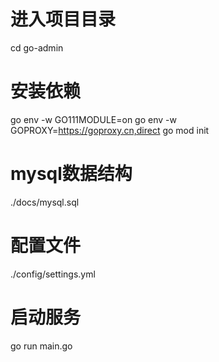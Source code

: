# 进入项目目录
cd go-admin

# 安装依赖
go env -w GO111MODULE=on
go env -w GOPROXY=https://goproxy.cn,direct
go mod init

# mysql数据结构
./docs/mysql.sql

# 配置文件
./config/settings.yml

# 启动服务
go run main.go
```